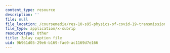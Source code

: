 ```yaml
---
content_type: resource
description: ''
file: null
file_location: /coursemedia/res-10-s95-physics-of-covid-19-transmission-fall-2020/9b961d0529e6b169fae0ac1169d7e166_Gxefx9BDCq0.srt
file_type: application/x-subrip
resourcetype: Other
title: 3play caption file
uid: 9b961d05-29e6-b169-fae0-ac1169d7e166
---
```

